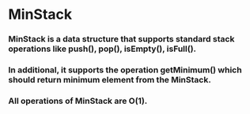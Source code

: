 # MinStack

### MinStack is a data structure that supports standard stack operations like push(), pop(), isEmpty(), isFull().

### In additional, it supports the operation getMinimum() which should return minimum element from the MinStack.

### All operations of MinStack are O(1).
